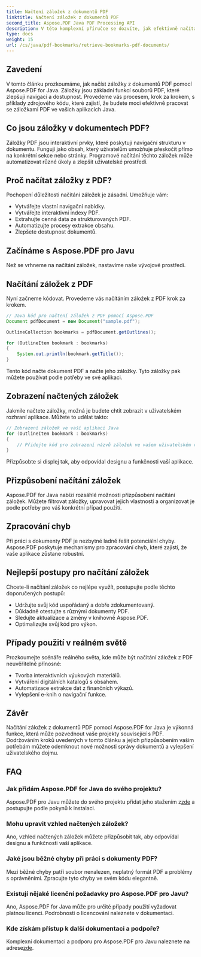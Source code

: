 ```yaml
---
title: Načtení záložek z dokumentů PDF
linktitle: Načtení záložek z dokumentů PDF
second_title: Aspose.PDF Java PDF Processing API
description: V této komplexní příručce se dozvíte, jak efektivně načítat záložky PDF pomocí Aspose.PDF for Java.
type: docs
weight: 15
url: /cs/java/pdf-bookmarks/retrieve-bookmarks-pdf-documents/
---
```


## Zavedení

V tomto článku prozkoumáme, jak načíst záložky z dokumentů PDF pomocí Aspose.PDF for Java. Záložky jsou základní funkcí souborů PDF, které zlepšují navigaci a dostupnost. Provedeme vás procesem, krok za krokem, s příklady zdrojového kódu, které zajistí, že budete moci efektivně pracovat se záložkami PDF ve vašich aplikacích Java.

## Co jsou záložky v dokumentech PDF?

Záložky PDF jsou interaktivní prvky, které poskytují navigační strukturu v dokumentu. Fungují jako obsah, který uživatelům umožňuje přeskočit přímo na konkrétní sekce nebo stránky. Programové načítání těchto záložek může automatizovat různé úkoly a zlepšit uživatelské prostředí.

## Proč načítat záložky z PDF?

Pochopení důležitosti načítání záložek je zásadní. Umožňuje vám:

- Vytvářejte vlastní navigační nabídky.
- Vytvářejte interaktivní indexy PDF.
- Extrahujte cenná data ze strukturovaných PDF.
- Automatizujte procesy extrakce obsahu.
- Zlepšete dostupnost dokumentů.

## Začínáme s Aspose.PDF pro Javu

Než se vrhneme na načítání záložek, nastavíme naše vývojové prostředí.

## Načítání záložek z PDF

Nyní začneme kódovat. Provedeme vás načítáním záložek z PDF krok za krokem.

```java
// Java kód pro načtení záložek z PDF pomocí Aspose.PDF
Document pdfDocument = new Document("sample.pdf");

OutlineCollection bookmarks = pdfDocument.getOutlines();

for (OutlineItem bookmark : bookmarks)
{
    System.out.println(bookmark.getTitle());
}
```

Tento kód načte dokument PDF a načte jeho záložky. Tyto záložky pak můžete používat podle potřeby ve své aplikaci.

## Zobrazení načtených záložek

Jakmile načtete záložky, možná je budete chtít zobrazit v uživatelském rozhraní aplikace. Můžete to udělat takto:

```java
// Zobrazení záložek ve vaší aplikaci Java
for (OutlineItem bookmark : bookmarks)
{
    // Přidejte kód pro zobrazení názvů záložek ve vašem uživatelském rozhraní
}
```

Přizpůsobte si displej tak, aby odpovídal designu a funkčnosti vaší aplikace.

## Přizpůsobení načítání záložek

Aspose.PDF for Java nabízí rozsáhlé možnosti přizpůsobení načítání záložek. Můžete filtrovat záložky, upravovat jejich vlastnosti a organizovat je podle potřeby pro váš konkrétní případ použití.

## Zpracování chyb

Při práci s dokumenty PDF je nezbytné ladně řešit potenciální chyby. Aspose.PDF poskytuje mechanismy pro zpracování chyb, které zajistí, že vaše aplikace zůstane robustní.

## Nejlepší postupy pro načítání záložek

Chcete-li načítání záložek co nejlépe využít, postupujte podle těchto doporučených postupů:

- Udržujte svůj kód uspořádaný a dobře zdokumentovaný.
- Důkladně otestujte s různými dokumenty PDF.
- Sledujte aktualizace a změny v knihovně Aspose.PDF.
- Optimalizujte svůj kód pro výkon.

## Případy použití v reálném světě

Prozkoumejte scénáře reálného světa, kde může být načítání záložek z PDF neuvěřitelně přínosné:

- Tvorba interaktivních výukových materiálů.
- Vytváření digitálních katalogů s obsahem.
- Automatizace extrakce dat z finančních výkazů.
- Vylepšení e-knih o navigační funkce.

## Závěr

Načítání záložek z dokumentů PDF pomocí Aspose.PDF for Java je výkonná funkce, která může pozvednout vaše projekty související s PDF. Dodržováním kroků uvedených v tomto článku a jejich přizpůsobením vašim potřebám můžete odemknout nové možnosti správy dokumentů a vylepšení uživatelského dojmu.

## FAQ

### Jak přidám Aspose.PDF for Java do svého projektu?

 Aspose.PDF pro Javu můžete do svého projektu přidat jeho stažením z[zde](https://releases.aspose.com/pdf/java/) a postupujte podle pokynů k instalaci.

### Mohu upravit vzhled načtených záložek?

Ano, vzhled načtených záložek můžete přizpůsobit tak, aby odpovídal designu a funkčnosti vaší aplikace.

### Jaké jsou běžné chyby při práci s dokumenty PDF?

Mezi běžné chyby patří soubor nenalezen, neplatný formát PDF a problémy s oprávněními. Zpracujte tyto chyby ve svém kódu elegantně.

### Existují nějaké licenční požadavky pro Aspose.PDF pro Javu?

Ano, Aspose.PDF for Java může pro určité případy použití vyžadovat platnou licenci. Podrobnosti o licencování naleznete v dokumentaci.

### Kde získám přístup k další dokumentaci a podpoře?

 Komplexní dokumentaci a podporu pro Aspose.PDF pro Javu naleznete na adrese[zde](https://reference.aspose.com/pdf/java/).